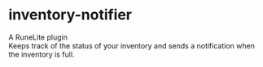 # inventory-notifier
A RuneLite plugin<br>
Keeps track of the status of your inventory and sends a notification when the inventory is full.
